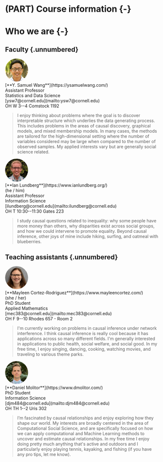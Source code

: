 
# (PART) Course information {-}

# Who we are {-}

<head>
<style>
img {
  border-radius: 50%;
}
</style>
</head>

## Faculty {.unnumbered}

<div class="row">
  <div class="column"><img src="assets/Sam.jpeg" style="width:75px"></div>
  <div class="col-md-5">[**Y. Samuel Wang**](https://ysamuelwang.com/)<br>Assistant Professor<br>Statistics and Data Science<br>
[ysw7@cornell.edu](mailto:ysw7@cornell.edu)<br>OH W 3--4 Comstock 1192</div>
</div>

> I enjoy thinking about problems where the goal is to discover interpretable structure which underlies the data generating process. This includes problems in the areas of causal discovery, graphical models, and mixed membership models. In many cases, the methods are tailored for the high-dimensional setting where the number of variables considered may be large when compared to the number of observed samples. My applied interests vary but are generally social science related.

<div class="row">
  <div class="column"><img src="assets/Ian.jpg" style="width:75px"></div>
  <div class="col-md-5">[**Ian Lundberg**](https://www.ianlundberg.org/)<br>(he / him)<br>Assistant Professor<br>Information Science<br>[ilundberg@cornell.edu](mailto:ilundberg@cornell.edu)<br>OH T 10:30--11:30 Gates 223</div>
</div>

>I study causal questions related to inequality: why some people have more money than others, why disparities exist across social groups, and how we could intervene to promote equality. Beyond causal inference, other joys of mine include hiking, surfing, and oatmeal with blueberries.

## Teaching assistants {.unnumbered}

<div class="row">
  <div class="column"><img src="assets/Mayleen.jpeg" style="width:75px"></div>
  <div class="col-md-5">[**Mayleen Cortez-Rodriguez**](https://www.mayleencortez.com/)<br>(she / her)<br>PhD Student<br>Applied Mathematics<br>
[mec383@cornell.edu](mailto:mec383@cornell.edu)<br> OH F 9--10 Rhodes 657 - Room 2</div>
</div>

> I'm currently working on problems in causal inference under network interference. I think causal inference is really cool because it has applications across so many different fields. I'm generally interested in applications to public health, social welfare, and social good. In my free time, I enjoy singing, dancing, cooking, watching movies, and traveling to various theme parks. 

<div class="row">
  <div class="column"><img src="assets/Daniel.png" style="width:75px"></div>
  <div class="col-md-5">[**Daniel Molitor**](https://www.dmolitor.com/)<br>PhD Student<br>Information Science<br>
[djm484@cornell.edu](mailto:djm484@cornell.edu)<br> OH TH 1--2 Uris 302</div>
</div>

> I’m fascinated by causal relationships and enjoy exploring how they shape our world. My interests are broadly centered in the area of Computational Social Science, and are specifically focused on how we can apply computational and Machine Learning methods to uncover and estimate causal relationships. In my free time I enjoy doing pretty much anything that's active and outdoors and I particularly enjoy playing tennis, kayaking, and fishing (if you have any pro tips, let me know).

